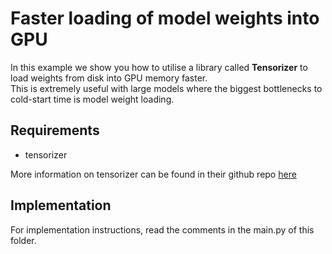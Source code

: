 # Faster loading of model weights into GPU
In this example we show you how to utilise a library called **Tensorizer** to load weights from disk into GPU memory faster.  
This is extremely useful with large models where the biggest bottlenecks to cold-start time is model weight loading.

## Requirements
- tensorizer

More information on tensorizer can be found in their github repo [here](
    <!-- TODO add tensorizer github repo -->
)

## Implementation
For implementation instructions, read the comments in the main.py of this folder. 